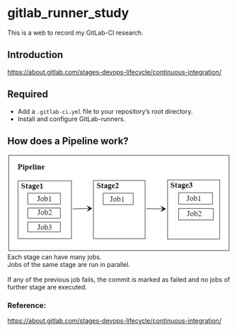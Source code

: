 # gitlab_runner_study
This is a web to record my GitLab-CI research.

## Introduction
https://about.gitlab.com/stages-devops-lifecycle/continuous-integration/

## Required
 - Add a `.gitlab-ci.yml` file to your repository’s root directory.
 - Install and configure GitLab-runners.

## How does a Pipeline work?
![](https://github.com/cassieliuxy/gitlab_runner_study/blob/master/images/Pipeline.png)  
  Each stage can have many jobs.<br>
  Jobs of the same stage are run in parallel.<br/><br>
  If any of the previous job fails, the commit is marked as failed and no jobs of further stage are executed.<br/>


### Reference:
https://about.gitlab.com/stages-devops-lifecycle/continuous-integration/
